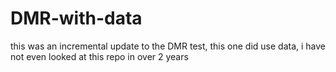 # DMR-with-data
this was an incremental update to the DMR test, this one did use data, i have not even looked at this repo in over 2 years 
